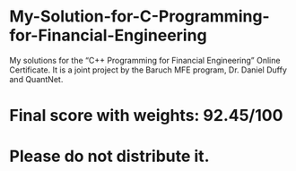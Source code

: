 # My-Solution-for-C-Programming-for-Financial-Engineering
My solutions for the “C++ Programming for Financial Engineering” Online Certificate. It is a joint project by the Baruch MFE program, Dr. Daniel Duffy and QuantNet.


# Final score with weights: 92.45/100

# Please do not distribute it. 
